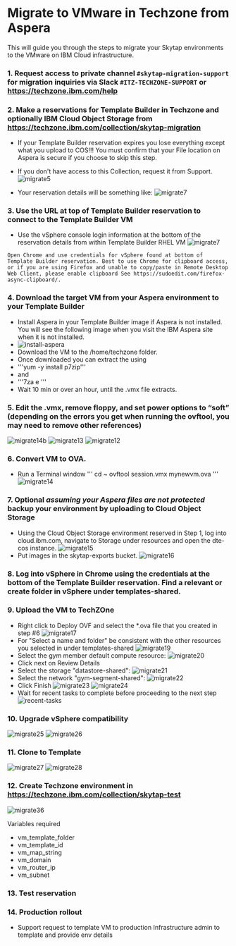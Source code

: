 # Migrate to VMware in Techzone from Aspera

This will guide you through the steps to migrate your Skytap environments to the VMware on IBM Cloud infrastructure.

### 1. Request access to private channel `#skytap-migration-support` for migration inquiries via Slack `#ITZ-TECHZONE-SUPPORT` or https://techzone.ibm.com/help

### 2. Make a reservations for Template Builder in Techzone and optionally IBM Cloud Object Storage from https://techzone.ibm.com/collection/skytap-migration
- If your Template Builder reservation expires you lose everything except what you upload to COS!!! You must confirm that your File location on Aspera is secure if you choose to skip this step. 
- If you don't have access to this Collection, request it from Support.
![migrate5](https://github.com/IBM/itz-support-public/blob/main/Skytap/Skytap-Runbooks/Images/skytapmigrate5.png)

- Your reservation details will be something like:
![migrate7](https://github.com/IBM/itz-support-public/blob/main/Skytap/Skytap-Runbooks/Images/skytapmigrate6.png) 

### 3. Use the URL at top of Template Builder reservation to connect to the Template Builder VM
- Use the vSphere console login information at the bottom of the reservation details from within Template Builder RHEL VM
![migrate7](https://github.com/IBM/itz-support-public/blob/main/Skytap/Skytap-Runbooks/Images/skytapmigrate7.png)

`Open Chrome and use credentials for vSphere found at bottom of Template Builder reservation.
Best to use Chrome for clipboard access, or if you are using Firefox and unable to copy/paste in Remote Desktop Web Client, please enable clipboard See https://sudoedit.com/firefox-async-clipboard/.` 

### 4. Download the target VM from your Aspera environment to your Template Builder
- Install Aspera in your Template Builder image if Aspera is not installed. You will see the following image when you visit the IBM Aspera site when it is not installed.
- ![install-aspera](https://user-images.githubusercontent.com/18425410/201855212-c4c8a934-4d37-4bdb-a722-cc96f2bc2c00.jpg)
- Download the VM to the /home/techzone folder.
- Once downloaded you can extract the using 
- '''yum -y install p7zip'''
- and 
- '''7za e <archive name>'''
- Wait 10 min or over an hour, until the .vmx file extracts.

### 5. Edit the .vmx, remove floppy, and set power options to “soft” (depending on the errors you get when running the ovftool, you may need to remove other references)
![migrate14b](https://github.com/IBM/itz-support-public/blob/main/Skytap/Skytap-Runbooks/Images/skytapmigrate14b.png)
![migrate13](https://github.com/IBM/itz-support-public/blob/main/Skytap/Skytap-Runbooks/Images/skytapmigrate13.png)
![migrate12](https://github.com/IBM/itz-support-public/blob/main/Skytap/Skytap-Runbooks/Images/skytapmigrate12.png)

### 6. Convert VM to OVA.  
- Run a Terminal window
'''
cd ~
ovftool session.vmx mynewvm.ova
'''
  ![migrate14](https://github.com/IBM/itz-support-public/blob/main/Skytap/Skytap-Runbooks/Images/skytapmigrate14.png)

### 7. **Optional** *assuming your Aspera files are not protected* backup your environment by uploading to Cloud Object Storage
- Using the Cloud Object Storage environment reserved in Step 1, log into cloud.ibm.com, navigate to Storage under resources and open the dte-cos instance.
  ![migrate15](https://github.com/IBM/itz-support-public/blob/main/Skytap/Skytap-Runbooks/Images/skytapmigrate15.png)
- Put images in the skytap-exports bucket.
  ![migrate16](https://github.com/IBM/itz-support-public/blob/main/Skytap/Skytap-Runbooks/Images/skytapmigrate16.png)

### 8. Log into vSphere in Chrome using the credentials at the bottom of the Template Builder reservation.  Find a relevant or create folder in vSphere under templates-shared.  

### 9. Upload the VM to TechZOne 
- Right click to Deploy OVF and select the *.ova file that you created in step #6
![migrate17](https://github.com/IBM/itz-support-public/blob/main/Skytap/Skytap-Runbooks/Images/skytapmigrate17.png)
- For "Select a name and folder" be consistent with the other resources you selected in under templates-shared
![migrate19](https://github.com/IBM/itz-support-public/blob/main/Skytap/Skytap-Runbooks/Images/skytapmigrate19.png)
- Select the gym member default compute resource:
![migrate20](https://github.com/IBM/itz-support-public/blob/main/Skytap/Skytap-Runbooks/Images/skytapmigrate20.png)
- Click next on Review Details
- Select the storage "datastore-shared":
![migrate21](https://github.com/IBM/itz-support-public/blob/main/Skytap/Skytap-Runbooks/Images/skytapmigrate21.png)
- Select the network "gym-segment-shared":
![migrate22](https://github.com/IBM/itz-support-public/blob/main/Skytap/Skytap-Runbooks/Images/skytapmigrate22.png)
- Click Finish
![migrate23](https://github.com/IBM/itz-support-public/blob/main/Skytap/Skytap-Runbooks/Images/skytapmigrate23.png)
![migrate24](https://github.com/IBM/itz-support-public/blob/main/Skytap/Skytap-Runbooks/Images/skytapmigrate24.png)
- Wait for recent tasks to complete before proceeding to the next step
![recent-tasks](https://user-images.githubusercontent.com/18425410/201935029-73647d6d-4554-4c5f-b6ca-da16feaa4d04.jpg)

### 10. Upgrade vSphere compatibility
![migrate25](https://github.com/IBM/itz-support-public/blob/main/Skytap/Skytap-Runbooks/Images/skytapmigrate25.png)
![migrate26](https://github.com/IBM/itz-support-public/blob/main/Skytap/Skytap-Runbooks/Images/skytapmigrate26.png)

### 11. Clone to Template
![migrate27](https://github.com/IBM/itz-support-public/blob/main/Skytap/Skytap-Runbooks/Images/skytapmigrate27.png)
![migrate28](https://github.com/IBM/itz-support-public/blob/main/Skytap/Skytap-Runbooks/Images/skytapmigrate28.png)

### 12. Create Techzone environment in https://techzone.ibm.com/collection/skytap-test
![migrate36](https://github.com/IBM/itz-support-public/blob/main/Skytap/Skytap-Runbooks/Images/skytapmigrate36.png)

Variables required
- vm_template_folder
- vm_template_id
- vm_map_string
- vm_domain
- vm_router_ip
- vm_subnet

### 13. Test reservation

### 14. Production rollout
- Support request to template VM to production
Infrastructure admin to template and provide env details


